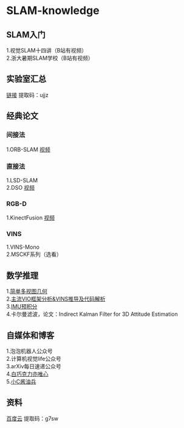 # SLAM-knowledge

## SLAM入门
1.视觉SLAM十四讲（B站有视频）  
2.浙大暑期SLAM学校（B站有视频） 

## 实验室汇总
[链接](https://pan.baidu.com/s/1lwp06rbR6vZtnEfS4aRbLQ) 提取码：ujjz

## 经典论文
### 间接法
1.ORB-SLAM  [视频](https://www.shenlanxueyuan.com/open/course/27)  
### 直接法
1.LSD-SLAM  
2.DSO [视频](https://www.shenlanxueyuan.com/open/course/30)  
### RGB-D
1.KinectFusion [视频](https://www.bilibili.com/video/BV117411u7D4?from=search&seid=8080185543188655226)  
### VINS
1.VINS-Mono  
2.MSCKF系列（选看）  

## 数学推理
1.[简单多视图几何](http://note.youdao.com/s/V0SE5PA6)  
2.[主流VIO框架分析&VINS推导及代码解析](https://www.shenlanxueyuan.com/open/course/19)  
3.[IMU预积分](http://paopaorobot.org/bbs/read.php?tid=181&fid=5)  
4.卡尔曼滤波，论文：Indirect Kalman Filter for 3D Attitude Estimation

## 自媒体和博客
1.泡泡机器人公众号  
2.计算机视觉life公众号  
3.arXiv每日速递公众号  
4.[白巧克力亦唯心](https://heyijia.blog.csdn.net/)  
5.[小C酱油兵](https://www.cnblogs.com/yepeichu/)

## 资料
[百度云](https://pan.baidu.com/s/10wvWil5nsjtZ7llpnaytTA) 提取码：g7sw

